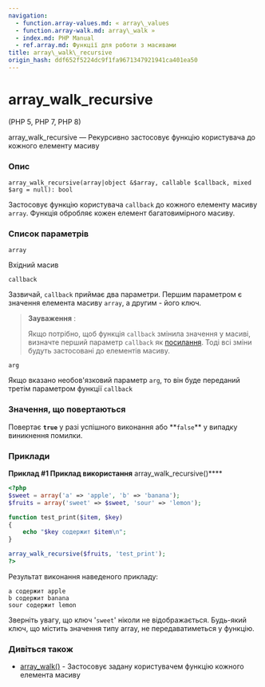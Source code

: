 ```yaml
---
navigation:
  - function.array-values.md: « array\_values
  - function.array-walk.md: array\_walk »
  - index.md: PHP Manual
  - ref.array.md: Функції для роботи з масивами
title: array\_walk\_recursive
origin_hash: ddf652f5224dc9f1fa9671347921941ca401ea50
---
```

# array_walk_recursive

(PHP 5, PHP 7, PHP 8)

array_walk_recursive — Рекурсивно застосовує функцію користувача до кожного елементу масиву

### Опис

```methodsynopsis
array_walk_recursive(array|object &$array, callable $callback, mixed $arg = null): bool
```

Застосовує функцію користувача `callback` до кожного елементу масиву `array`. Функція обробляє кожен елемент багатовимірного масиву.

### Список параметрів

`array`

Вхідний масив

`callback`

Зазвичай, `callback` приймає два параметри. Першим параметром є значення елемента масиву `array`, а другим - його ключ.

> **Зауваження** :
> 
> Якщо потрібно, щоб функція `callback` змінила значення у масиві, визначте перший параметр `callback` як [посилання](language.references.md). Тоді всі зміни будуть застосовані до елементів масиву.

`arg`

Якщо вказано необов'язковий параметр `arg`, то він буде переданий третім параметром функції `callback`

### Значення, що повертаються

Повертає **`true`** у разі успішного виконання або \*\*`false`\*\* у випадку виникнення помилки.

### Приклади

**Приклад #1 Приклад використання** array\_walk\_recursive()\*\*\*\*

```php
<?php
$sweet = array('a' => 'apple', 'b' => 'banana');
$fruits = array('sweet' => $sweet, 'sour' => 'lemon');

function test_print($item, $key)
{
    echo "$key содержит $item\n";
}

array_walk_recursive($fruits, 'test_print');
?>
```

Результат виконання наведеного прикладу:

```
a содержит apple
b содержит banana
sour содержит lemon
```

Зверніть увагу, що ключ '`sweet`' ніколи не відображається. Будь-який ключ, що містить значення типу array, не передаватиметься у функцію.

### Дивіться також

-   [array_walk()](function.array-walk.md) - Застосовує задану користувачем функцію кожного елемента масиву
